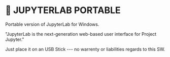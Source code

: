 # **🌌 JUPYTERLAB PORTABLE**

Portable version of JupyterLab for Windows.

"JupyterLab is the next-generation web-based user interface for Project Jupyter."

Just place it on an USB Stick --- no warrenty or liabilities regards to this SW. 
